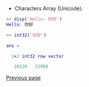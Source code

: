 - Characters Array (Unicode):

```matlab
>> disp('Hello: 你好')
Hello: 你好
```

```matlab
>> int32('你好')

ans =

  1×2 int32 row vector

   20320   22909

```

[Previous page](../TYPES.md)
